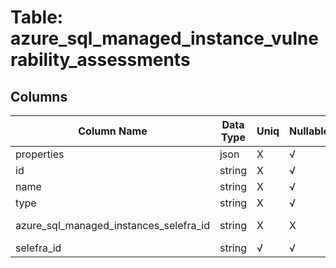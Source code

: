 # Table: azure_sql_managed_instance_vulnerability_assessments

## Columns 

|  Column Name   |  Data Type  | Uniq | Nullable | Description | 
|  ----  | ----  | ----  | ----  | ---- | 
| properties | json | X | √ |  | 
| id | string | X | √ |  | 
| name | string | X | √ |  | 
| type | string | X | √ |  | 
| azure_sql_managed_instances_selefra_id | string | X | X | fk to azure_sql_managed_instances.selefra_id | 
| selefra_id | string | √ | √ | random id | 


